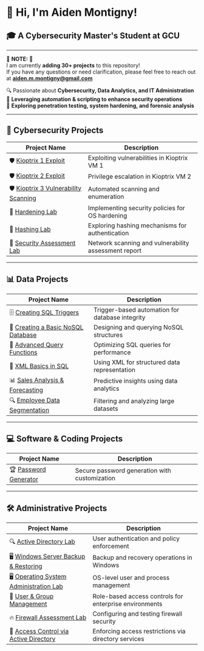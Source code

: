 # 👋 **Hi, I'm Aiden Montigny!**  
## 🎓 **A Cybersecurity Master's Student at GCU**  

---

🚨 **NOTE:** 🚨  
I am currently **adding 30+ projects** to this repository!  
If you have any questions or need clarification, please feel free to reach out at **aiden.m.montigny@gmail.com**



🔍 Passionate about **Cybersecurity, Data Analytics, and IT Administration**  
🚀 **Leveraging automation & scripting to enhance security operations**  
📌 **Exploring penetration testing, system hardening, and forensic analysis**  

---

## 🔐 **Cybersecurity Projects**  

| **Project Name** | **Description** |
|----------------|----------------|
| 🛡️ [Kioptrix 1 Exploit](https://github.com/AidenMontigny/Kioptrix-1-Exploit) | Exploiting vulnerabilities in Kioptrix VM 1 |
| 🛡️ [Kioptrix 2 Exploit](https://github.com/AidenMontigny/Kioptrix-2-Exploit) | Privilege escalation in Kioptrix VM 2 |
| 🛡️ [Kioptrix 3 Vulnerability Scanning](https://github.com/AidenMontigny/Kioptrix-3-Vulnerability-Scanning) | Automated scanning and enumeration |
| 🔐 [Hardening Lab](https://github.com/AidenMontigny/Hardening-Lab) | Implementing security policies for OS hardening |
| 🔑 [Hashing Lab](https://github.com/AidenMontigny/Hashing-Lab) | Exploring hashing mechanisms for authentication |
| 🔐 [Security Assessment Lab](https://github.com/AidenMontigny/Security-Assessment-Lab) | Network scanning and vulnerability assessment report |



---

## 📊 **Data Projects**  

| **Project Name** | **Description** |
|----------------|----------------|
| 🗄️ [Creating SQL Triggers](https://github.com/AidenMontigny/creating-sql-triggers) | Trigger-based automation for database integrity |
| 💾 [Creating a Basic NoSQL Database](https://github.com/AidenMontigny/creating-a-basic-nosql-database) | Designing and querying NoSQL structures |
| 🔎 [Advanced Query Functions](https://github.com/AidenMontigny/Advanced-Query-Functions-and-Controlled-Data-Handling) | Optimizing SQL queries for performance |
| 📜 [XML Basics in SQL](https://github.com/AidenMontigny/XML-Basics-in-SQL) | Using XML for structured data representation |
| 📊 [Sales Analysis & Forecasting](https://github.com/AidenMontigny/Sales-Analysis-and-Forecasting) | Predictive insights using data analytics |
| 🔍 [Employee Data Segmentation](https://github.com/AidenMontigny/Employee-Data-Segmentation-and-Analysis-System) | Filtering and analyzing large datasets |

---

## 💻 **Software & Coding Projects**  

| **Project Name** | **Description** |
|----------------|----------------|
| 🏆 [Password Generator](https://github.com/AidenMontigny/Password-Generator) | Secure password generation with customization |

---

## 🛠️ **Administrative Projects**  

| **Project Name** | **Description** |
|----------------|----------------|
| 🔍 [Active Directory Lab](https://github.com/AidenMontigny/Active-Directory-Lab) | User authentication and policy enforcement |
| 🖥️ [Windows Server Backup & Restoring](https://github.com/AidenMontigny/Windows-Server-Backup-and-Restoring) | Backup and recovery operations in Windows |
| 🖥️ [Operating System Administration Lab](https://github.com/AidenMontigny/Operating-System-Administration-Lab) | OS-level user and process management |
| 🔐 [User & Group Management](https://github.com/AidenMontigny/User-and-Group-Management) | Role-based access controls for enterprise environments |
| 🔥 [Firewall Assessment Lab](https://github.com/AidenMontigny/Access-Control-Firewall-Assessment-Lab) | Configuring and testing firewall security |
| 🔑 [Access Control via Active Directory](https://github.com/AidenMontigny/Access-Control-via-Active-Directory-Lab) | Enforcing access restrictions via directory services |


